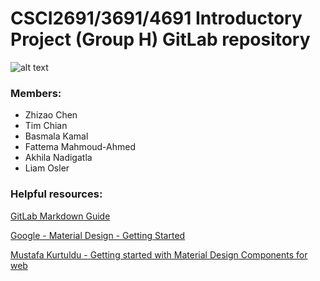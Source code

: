 # CSCI2691/3691/4691 Introductory Project (Group H) GitLab repository

![alt text](https://docs.gitlab.com/ee/user/img/markdown_logo.png)

### Members:

- Zhizao Chen
- Tim Chian
- Basmala Kamal
- Fattema Mahmoud-Ahmed
- Akhila Nadigatla
- Liam Osler

### Helpful resources:

[GitLab Markdown Guide](https://docs.gitlab.com/ee/user/markdown.html#images)

[Google - Material Design - Getting Started](https://material.io/develop/web/getting-started)

[Mustafa Kurtuldu - Getting started with Material Design Components for web](https://medium.com/dev-channel/getting-started-with-material-design-components-for-web-3cb30fbac7d8)